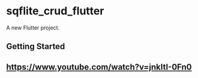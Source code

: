# sqflite_crud_flutter

A new Flutter project.

## Getting Started

## https://www.youtube.com/watch?v=jnkItI-0Fn0
